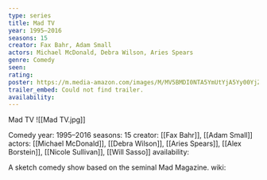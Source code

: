 ```yaml
---
type: series
title: Mad TV
year: 1995–2016
seasons: 15
creator: Fax Bahr, Adam Small
actors: Michael McDonald, Debra Wilson, Aries Spears
genre: Comedy
seen:
rating: 
poster: https://m.media-amazon.com/images/M/MV5BMDI0NTA5YmUtYjA5Yy00YjZmLTk1M2ItOWNiMmI3NTk4ZTFlXkEyXkFqcGdeQXVyNjc5Mjg0NjU@._V1_SX300.jpg
trailer_embed: Could not find trailer.
availability:
---
```

Mad TV
![[Mad TV.jpg]]

Comedy
year: 1995–2016
seasons: 15
creator: [[Fax Bahr]], [[Adam Small]]
actors: [[Michael McDonald]], [[Debra Wilson]], [[Aries Spears]], [[Alex Borstein]], [[Nicole Sullivan]], [[Will Sasso]]
availability:

A sketch comedy show based on the seminal Mad Magazine.
wiki: 


